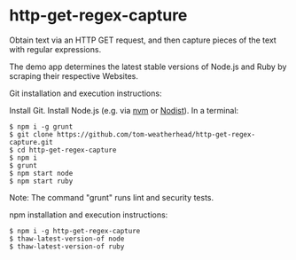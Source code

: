 # http-get-regex-capture
Obtain text via an HTTP GET request, and then capture pieces of the text with regular expressions.

The demo app determines the latest stable versions of Node.js and Ruby by scraping their respective Websites.

Git installation and execution instructions:

Install Git.
Install Node.js (e.g. via [nvm](https://github.com/creationix/nvm) or [Nodist](https://github.com/marcelklehr/nodist)).
In a terminal:

	$ npm i -g grunt
	$ git clone https://github.com/tom-weatherhead/http-get-regex-capture.git
	$ cd http-get-regex-capture
	$ npm i
	$ grunt
	$ npm start node
	$ npm start ruby

Note: The command "grunt" runs lint and security tests.

npm installation and execution instructions:

	$ npm i -g http-get-regex-capture
	$ thaw-latest-version-of node
	$ thaw-latest-version-of ruby
